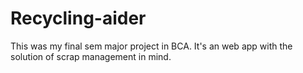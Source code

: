 # Recycling-aider
This was my final sem major project in BCA. It's an web app with the solution of scrap management in mind.
